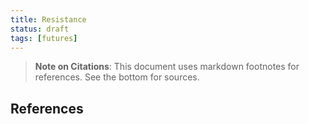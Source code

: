 ```yaml
---
title: Resistance
status: draft
tags: [futures]
---
```


> **Note on Citations**: This document uses markdown footnotes for references. See the bottom for sources.


## References

[^1]: Source placeholder. Replace with relevant references.